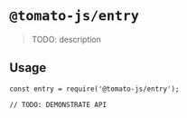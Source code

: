 # `@tomato-js/entry`

> TODO: description

## Usage

```
const entry = require('@tomato-js/entry');

// TODO: DEMONSTRATE API
```
